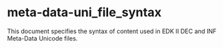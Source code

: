 # meta-data-uni_file_syntax

This document specifies the syntax of content used in EDK II DEC and INF 
Meta-Data Unicode files.
